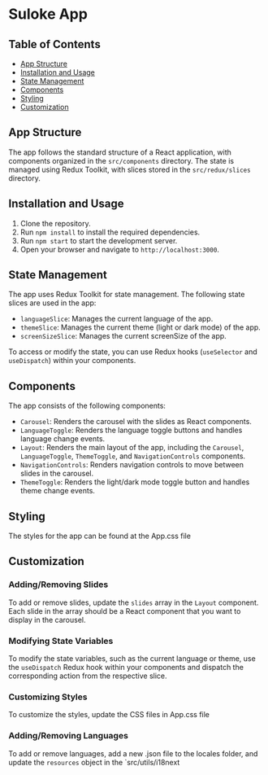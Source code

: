 # Suloke App

## Table of Contents

- [App Structure](#app-structure)
- [Installation and Usage](#installation-and-usage)
- [State Management](#state-management)
- [Components](#components)
- [Styling](#styling)
- [Customization](#customization)

## App Structure

The app follows the standard structure of a React application, with components organized in the `src/components` directory. The state is managed using Redux Toolkit, with slices stored in the `src/redux/slices` directory.

## Installation and Usage

1. Clone the repository.
2. Run `npm install` to install the required dependencies.
3. Run `npm start` to start the development server.
4. Open your browser and navigate to `http://localhost:3000`.

## State Management

The app uses Redux Toolkit for state management. The following state slices are used in the app:

- `languageSlice`: Manages the current language of the app.
- `themeSlice`: Manages the current theme (light or dark mode) of the app.
- `screenSizeSlice`: Manages the current screenSize of the app.

To access or modify the state, you can use Redux hooks (`useSelector` and `useDispatch`) within your components.

## Components

The app consists of the following components:

- `Carousel`: Renders the carousel with the slides as React components.
- `LanguageToggle`: Renders the language toggle buttons and handles language change events.
- `Layout`: Renders the main layout of the app, including the `Carousel`, `LanguageToggle`, `ThemeToggle`, and `NavigationControls` components.
- `NavigationControls`: Renders navigation controls to move between slides in the carousel.
- `ThemeToggle`: Renders the light/dark mode toggle button and handles theme change events.

## Styling

The styles for the app can be found at the App.css file

## Customization

### Adding/Removing Slides

To add or remove slides, update the `slides` array in the `Layout` component. Each slide in the array should be a React component that you want to display in the carousel.

### Modifying State Variables

To modify the state variables, such as the current language or theme, use the `useDispatch` Redux hook within your components and dispatch the corresponding action from the respective slice.

### Customizing Styles

To customize the styles, update the CSS files in App.css file

### Adding/Removing Languages

To add or remove languages, add a new .json file to the locales folder, and update the `resources` object in the `src/utils/i18next
